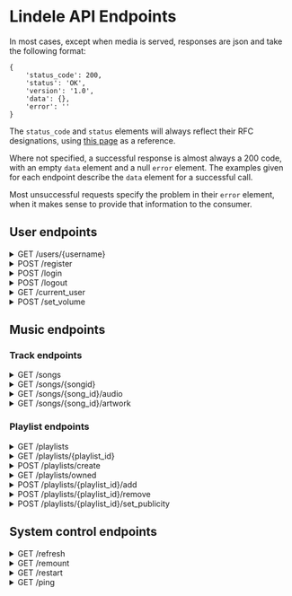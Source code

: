 # Lindele API Endpoints
In most cases, except when media is served, responses are json and take the following format:
```
{
	'status_code': 200,
	'status': 'OK',
	'version': '1.0',
	'data': {},
	'error': ''
}
```
The `status_code` and `status` elements will always reflect their RFC 
designations, using [this page](https://www.restapitutorial.com/httpstatuscodes.html)
as a reference.

Where not specified, a successful response is almost always a 200 code, with an
empty `data` element and a null `error` element. The examples given for each
endpoint describe the `data` element for a successful call.

Most unsuccessful requests specify the problem in their `error` element, when
it makes sense to provide that information to the consumer.

## User endpoints
<details><!-- GET /users/{username} -->
	<summary>GET /users/{username}</summary>
	Currently only returns json with the user's username.

	Requirements:
		- A user must be logged in.

	Example response:

		`{ 'username': 'AcidBurn' }`
</details>

<details><!-- POST /register -->
	<summary>POST /register</summary>
	Attempts to register a user account.

	Request parameters:
		- email
		- username
		- password
		- password_confirm
</details>

<details><!-- POST /login -->
	<summary>POST /login</summary>
	Authenticates credentials provided by a user.

	Request parameters:
		- email
		- password
</details>

<details><!-- POST /logout -->
	<summary>POST /logout</summary>
	Tells the browser to clear its cookies for the API.

	Requirements:
		A user to be logged in.
</details>

<details><!-- GET /current_user -->
	<summary>GET /current_user</summary>
	Gets information about the user that is currently logged in.

	Example response:

		```
		{
			'logged_in:' true,
			'user': {
				'username': 'AcidBurn',
				'volume': 95
			}
		}
		```
</details>

<details><!-- POST /set_volume -->
	<summary>POST /set_volume</summary>
	Stores a volume level for the user that is currently logged in.

	Request parameters:
		volume
</details>


## Music endpoints
### Track endpoints
<details><!-- GET /songs -->
	<summary>GET /songs</summary>
	Provides a list of all songs currently in the database.

	This list is sorted by artist name, then album name, then track title.

	Example response:

	```
	{
		'tracks': [
			{
				'title': 'Linger Longer',
				'artist': 'Cosmo Sheldrake',
				'album': 'The Much Much How How and I (Deluxe)',
				'id': 1337,
				'length': '05:36'
			},
			...
		]
	}
	```
</details>

<details><!-- GET /songs/{song_id} -->
	<summary>GET /songs/{songid}</summary>
	Provides track details about a specific track.

	Example response:

	```
	{
		'title': 'Linger Longer',
		'artist': 'Cosmo Sheldrake',
		'album': 'The Much Much How How and I (Deluxe)',
		'id': 1337,
		'length': '05:36'
	}
	```
</details>

<details><!-- GET /songs/{song_id}/audio -->
	<summary>GET /songs/{song_id}/audio</summary>
	Serves the audio for a specific track.

	This route allows handles range requests, and in those cases returns a 206
	status code.
	This route does not serve files with the application/json content-type 
	header, and instead serves with the audio/mpeg content-type header.
</details>

<details><!-- GET /songs/{song_id}/artwork -->
	<summary>GET /songs/{song_id}/artwork</summary>
	Serves the album artwork for a specific track.

	This route does not serve files with the application/json content-type 
	header, and instead serves with the image/jpeg or image/png content-type 
	header.
</details>


### Playlist endpoints
<details><!-- GET /playlists -->
	<summary>GET /playlists</summary>
	Provides a list of all playlists that the current user can access.

	This includes both public playlists, and playlists owned by the current user.

	Example response:

	```
	{
		'playlists': [
			{
				'id': 1,
				'name': 'Best playlist ever!!!',
				'owner_name': 'AcidBurn',
				'public': false
			},
			...
		]
	}
	```
</details>

<details><!-- GET /playlists/{playlist_id} -->
	<summary>GET /playlists/{playlist_id}</summary>
	Provides details about a specific playlist.

	Example response:

	```
	{
		'tracks': [
			{
				'title': 'Linger Longer',
				'artist': 'Cosmo Sheldrake',
				'album': 'The Much Much How How and I (Deluxe)',
				'id': 1337,
				'length': '05:36'
			}, 
			...
		],
		'owner_name': 'AcidBurn',
		'name': 'Best playlist ever!!!',
		'public': false
	}
	```
</details>

<details><!-- POST /playlists/create -->
	<summary>POST /playlists/create</summary>
	Creates a new playlist for the current user.

	Parameters:
		- playlist_name

	Requirements:
		- A user must be logged in.
</details>

<details><!-- GET /playlists/owned -->
	<summary>GET /playlists/owned</summary>
	Provides a list of playlists owned by the user making the request.

	This is different from the /playlists endpoint because it does not include
	public playlists not owned by the current user.

	Requirements:
		- A user must be logged in.

	Example response:

	```
	{
		'playlists': [
			{
				'id': 1,
				'name': 'Best playlist ever!!!',
				'owner_name': 'AcidBurn',
				'public': false
			},
			...
		]
	}
	```
</details>

<details><!-- POST /playlists/{playlist_id}/add -->
	<summary>POST /playlists/{playlist_id}/add</summary>
	Adds a song to the specified playlist.

	Parameters:
		- songid

	Requirements:
		- A user must be logged in.
		- The user must own the playlist being modified.
</details>

<details><!-- POST /playlists/{playlist_id}/remove -->
	<summary>POST /playlists/{playlist_id}/remove</summary>
	Removes a song from the specified playlist.

	Parameters:
		- songid

	Requirements:
		- A user must be logged in.
		- The user must own the playlist being modified.
</details>

<details><!-- POST /playlists/{playlist_id}/set_publicity -->
	<summary>POST /playlists/{playlist_id}/set_publicity</summary>
	Sets the publicity of the specified playlist.

	Parameters:
		- is_public: Must be a boolean or a string that, when converted to lowercase, reads "true" or "false"

	Requirements:
		- A user must be logged in.
		- The user must own the playlist being modified.
</details>


## System control endpoints
<details><!-- GET /refresh -->
	<summary>GET /refresh</summary>
	Prompts the song database to be refreshed by processing the music folder.
</details>

<details><!-- GET /remount -->
	<summary>GET /remount</summary>
	Prompts the server to attempt to remount the music folder, if applicable.

	Requirements:
		- User must be logged in.
		- Current user must be an admin.
</details>

<details><!-- GET /restart -->
	<summary>GET /restart</summary>
	Prompts the server to restart after a short delay.

	Requirements:
		- User must be logged in.
		- Current user must be an admin.
</details>

<details><!-- GET /ping -->
	<summary>GET /ping</summary>
	Returns a simple response to test that the server is online.

	Example response:

	```
	{
		'msg': 'Pong!'
	}
	```
</details>
